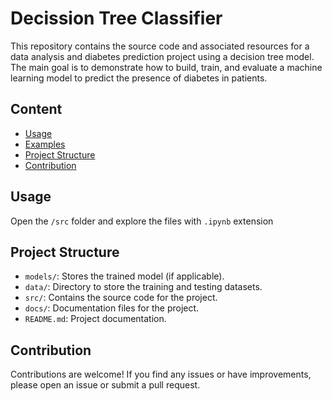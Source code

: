 # Decission Tree Classifier


This repository contains the source code and associated resources for a data analysis and diabetes prediction project using a decision tree model. The main goal is to demonstrate how to build, train, and evaluate a machine learning model to predict the presence of diabetes in patients.

## Content

- [Usage](#usage)
- [Examples](#examples)
- [Project Structure](#project-structure)
- [Contribution](#contribution)


## Usage

Open the `/src` folder and explore the files with `.ipynb` extension


## Project Structure

- `models/`: Stores the trained model (if applicable).
- `data/`: Directory to store the training and testing datasets.
- `src/`: Contains the source code for the project.
- `docs/`: Documentation files for the project.
- `README.md`: Project documentation.

## Contribution

Contributions are welcome! If you find any issues or have improvements, please open an issue or submit a pull request.

